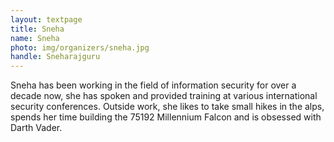 ```yaml
---
layout: textpage
title: Sneha
name: Sneha
photo: img/organizers/sneha.jpg
handle: Sneharajguru
---
```


Sneha has been working in the field of information security for over a decade now, she has spoken and provided training at various international security conferences.
Outside work, she likes to take small hikes in the alps, spends her time building the 75192 Millennium Falcon and is obsessed with Darth Vader. 
